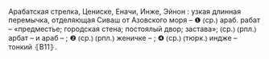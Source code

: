 ---
---

Арабатская стрелка, Цениске, Еначи, Инже, Эйнон
: узкая длинная перемычка, отделяющая Сиваш от Азовского моря – ❶ ⦅ср.⦆ араб. рабат – «предместье; городская стена; постоялый двор; застава»; ⦅ср.⦆ ⦅рпл.⦆ арбат – и араб – ; ❷ ⦅ср.⦆ ⦅рпл.⦆ женичке – ; ❹ ⦅ср.⦆ ⦅тюрк.⦆ индже – тонкий ⦃В11⦄.

